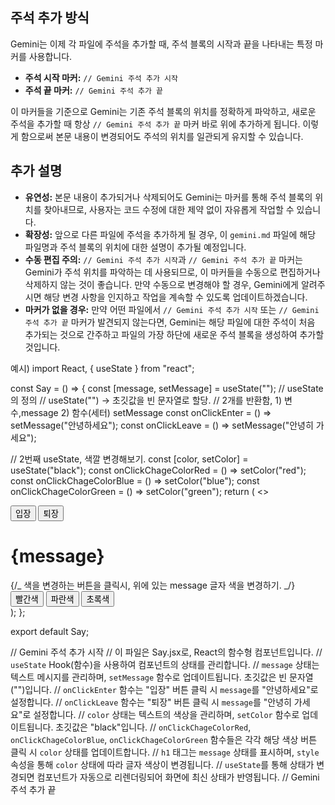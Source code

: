 ## 주석 추가 방식

Gemini는 이제 각 파일에 주석을 추가할 때, 주석 블록의 시작과 끝을 나타내는 특정 마커를 사용합니다.

- **주석 시작 마커:** `// Gemini 주석 추가 시작`
- **주석 끝 마커:** `// Gemini 주석 추가 끝`

이 마커들을 기준으로 Gemini는 기존 주석 블록의 위치를 정확하게 파악하고, 새로운 주석을 추가할 때 항상 `// Gemini 주석 추가 끝` 마커 바로 위에 추가하게 됩니다. 이렇게 함으로써 본문 내용이 변경되어도 주석의 위치를 일관되게 유지할 수 있습니다.

## 추가 설명

- **유연성:** 본문 내용이 추가되거나 삭제되어도 Gemini는 마커를 통해 주석 블록의 위치를 찾아내므로, 사용자는 코드 수정에 대한 제약 없이 자유롭게 작업할 수 있습니다.
- **확장성:** 앞으로 다른 파일에 주석을 추가하게 될 경우, 이 `gemini.md` 파일에 해당 파일명과 주석 블록의 위치에 대한 설명이 추가될 예정입니다.
- **수동 편집 주의:** `// Gemini 주석 추가 시작`과 `// Gemini 주석 추가 끝` 마커는 Gemini가 주석 위치를 파악하는 데 사용되므로, 이 마커들을 수동으로 편집하거나 삭제하지 않는 것이 좋습니다. 만약 수동으로 변경해야 할 경우, Gemini에게 알려주시면 해당 변경 사항을 인지하고 작업을 계속할 수 있도록 업데이트하겠습니다.
- **마커가 없을 경우:** 만약 어떤 파일에서 `// Gemini 주석 추가 시작` 또는 `// Gemini 주석 추가 끝` 마커가 발견되지 않는다면, Gemini는 해당 파일에 대한 주석이 처음 추가되는 것으로 간주하고 파일의 가장 하단에 새로운 주석 블록을 생성하여 추가할 것입니다.

예시)
import React, { useState } from "react";

const Say = () => {
const [message, setMessage] = useState("");
// useState의 정의
// useState("") -> 초깃값을 빈 문자열로 할당.
// 2개를 반환함, 1) 변수,message 2) 함수(세터) setMessage
const onClickEnter = () => setMessage("안녕하세요");
const onClickLeave = () => setMessage("안녕히 가세요");

// 2번째 useState, 색깔 변경해보기.
const [color, setColor] = useState("black");
const onClickChageColorRed = () => setColor("red");
const onClickChageColorBlue = () => setColor("blue");
const onClickChageColorGreen = () => setColor("green");
return (
<>
<div>
<button onClick={onClickEnter}>입장</button>
<button onClick={onClickLeave}>퇴장</button>
<h1 style={{ color }}>{message}</h1>
{/_ 색을 변경하는 버튼을 클릭시, 위에 있는 message 글자 색을 변경하기. _/}
<button onClick={onClickChageColorRed}>빨간색</button>
<button onClick={onClickChageColorBlue}>파란색</button>
<button onClick={onClickChageColorGreen}>초록색</button>
</div>
</>
);
};

export default Say;

// Gemini 주석 추가 시작
// 이 파일은 Say.jsx로, React의 함수형 컴포넌트입니다.
// `useState` Hook(함수)을 사용하여 컴포넌트의 상태를 관리합니다.
// `message` 상태는 텍스트 메시지를 관리하며, `setMessage` 함수로 업데이트됩니다. 초깃값은 빈 문자열("")입니다.
// `onClickEnter` 함수는 "입장" 버튼 클릭 시 `message`를 "안녕하세요"로 설정합니다.
// `onClickLeave` 함수는 "퇴장" 버튼 클릭 시 `message`를 "안녕히 가세요"로 설정합니다.
// `color` 상태는 텍스트의 색상을 관리하며, `setColor` 함수로 업데이트됩니다. 초깃값은 "black"입니다.
// `onClickChageColorRed`, `onClickChageColorBlue`, `onClickChageColorGreen` 함수들은 각각 해당 색상 버튼 클릭 시 `color` 상태를 업데이트합니다.
// `h1` 태그는 `message` 상태를 표시하며, `style` 속성을 통해 `color` 상태에 따라 글자 색상이 변경됩니다.
// `useState`를 통해 상태가 변경되면 컴포넌트가 자동으로 리렌더링되어 화면에 최신 상태가 반영됩니다.
// Gemini 주석 추가 끝

